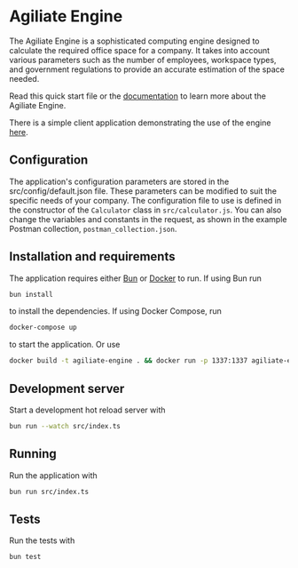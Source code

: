 # Agiliate Engine
The Agiliate Engine is a sophisticated computing engine designed to calculate the required office space for a company. It takes into account various parameters such as the number of employees, workspace types, and government regulations to provide an accurate estimation of the space needed.

Read this quick start file or the [documentation](./docs/index.md) to learn more about the Agiliate Engine.

There is a simple client application demonstrating the use of the engine [here](https://linkarkitektur.github.io/agiliate-engine-client/).

## Configuration
The application's configuration parameters are stored in the src/config/default.json file. These parameters can be modified to suit the specific needs of your company. The configuration file to use is defined in the constructor of the `Calculator` class in `src/calculator.js`. You can also change the variables and constants in the request, as shown in the example Postman collection, `postman_collection.json`.

## Installation and requirements
The application requires either [Bun](https://bun.sh/) or [Docker](https://www.docker.com/) to run. If using Bun run

```bash
bun install
```

to install the dependencies. If using Docker Compose, run

```bash
docker-compose up
```

to start the application. Or use

```bash
docker build -t agiliate-engine . && docker run -p 1337:1337 agiliate-engine
```

## Development server
Start a development hot reload server with

```bash
bun run --watch src/index.ts
```

## Running
Run the application with

```bash
bun run src/index.ts
```

## Tests
Run the tests with

```bash
bun test
```
